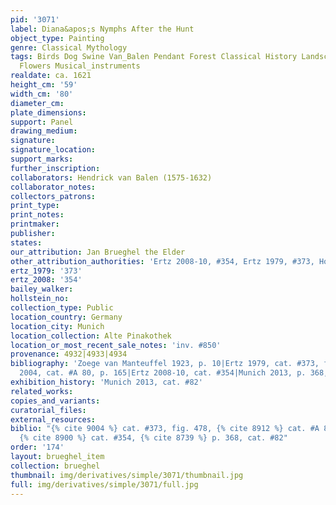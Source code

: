 ```yaml
---
pid: '3071'
label: Diana&apos;s Nymphs After the Hunt
object_type: Painting
genre: Classical Mythology
tags: Birds Dog Swine Van_Balen Pendant Forest Classical History Landscape Mythological
  Flowers Musical_instruments
realdate: ca. 1621
height_cm: '59'
width_cm: '80'
diameter_cm: 
plate_dimensions: 
support: Panel
drawing_medium: 
signature: 
signature_location: 
support_marks: 
further_inscription: 
collaborators: Hendrick van Balen (1575-1632)
collaborator_notes: 
collectors_patrons: 
print_type: 
print_notes: 
printmaker: 
publisher: 
states: 
our_attribution: Jan Brueghel the Elder
other_attribution_authorities: 'Ertz 2008-10, #354, Ertz 1979, #373, Honig database'
ertz_1979: '373'
ertz_2008: '354'
bailey_walker: 
hollstein_no: 
collection_type: Public
location_country: Germany
location_city: Munich
location_collection: Alte Pinakothek
location_or_most_recent_sale_notes: 'inv. #850'
provenance: 4932|4933|4934
bibliography: 'Zoege van Manteuffel 1923, p. 10|Ertz 1979, cat. #373, fig. 478|Werche
  2004, cat. #A 80, p. 165|Ertz 2008-10, cat. #354|Munich 2013, p. 368, cat. #82'
exhibition_history: 'Munich 2013, cat. #82'
related_works: 
copies_and_variants: 
curatorial_files: 
external_resources: 
biblio: "{% cite 9004 %} cat. #373, fig. 478, {% cite 8912 %} cat. #A 80, p. 165,
  {% cite 8900 %} cat. #354, {% cite 8739 %} p. 368, cat. #82"
order: '174'
layout: brueghel_item
collection: brueghel
thumbnail: img/derivatives/simple/3071/thumbnail.jpg
full: img/derivatives/simple/3071/full.jpg
---
```

